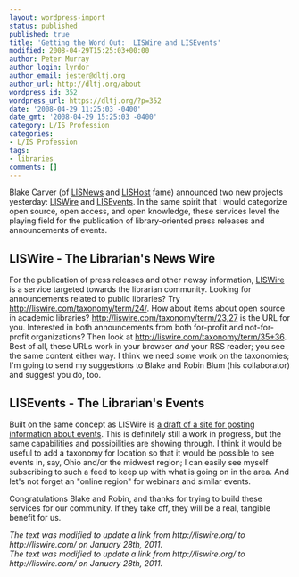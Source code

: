 ```yaml
---
layout: wordpress-import
status: published
published: true
title: 'Getting the Word Out:  LISWire and LISEvents'
modified: 2008-04-29T15:25:03+00:00
author: Peter Murray
author_login: lyrdor
author_email: jester@dltj.org
author_url: http://dltj.org/about
wordpress_id: 352
wordpress_url: https://dltj.org/?p=352
date: '2008-04-29 11:25:03 -0400'
date_gmt: '2008-04-29 15:25:03 -0400'
category: L/IS Profession
categories:
- L/IS Profession
tags:
- libraries
comments: []
---
```

<p>Blake Carver (of <a href="http://lisnews.org/" title="LISNews | Librarian And Information Science News">LISNews</a> and <a href="http://lishost.com/" title="LISHost Librarian Web Hosting Library Web Hosting and Design">LISHost</a> fame) announced two new projects yesterday:  <a href="http://liswire.com/" title="LISWire - The Librarian&#039;s News Wire">LISWire</a> and <a href="http://lisevents.com/" title="LISEvents - The Librarian&#039;s Events">LISEvents</a>.  In the same spirit that I would categorize open source, open access, and open knowledge, these services level the playing field for the publication of library-oriented press releases and announcements of events.</p>
<h2>LISWire - The Librarian's News Wire</h2>
<p>For the publication of press releases and other newsy information, <a href="http://liswire.com/" title="LISWire - The Librarian&#039;s News Wire">LISWire</a> is a service targeted towards the librarian community.  Looking for announcements related to public libraries?  Try <a href="http://liswire.com/taxonomy/term/24/" title="Public Libraries | LISWire">http://liswire.com/taxonomy/term/24/</a>.  How about items about open source in academic libraries? <a href="http://liswire.com/taxonomy/term/23,27" title="Academic Libraries, Open Source | LISWire">http://liswire.com/taxonomy/term/23,27</a> is the URL for you.  Interested in both announcements from both for-profit and not-for-profit organizations?  Then look at <a href="http://liswire.com/taxonomy/term/35+36" title="For Profit, Non-Profit | LISWire">http://liswire.com/taxonomy/term/35+36</a>.  Best of all, these URLs work in your browser <em>and</em> your RSS reader; you see the same content either way.  I think we need some work on the taxonomies; I'm going to send my suggestions to Blake and Robin Blum (his collaborator) and suggest you do, too.</p>
<h2>LISEvents - The Librarian's Events</h2>
<p>Built on the same concept as LISWire is <a href="http://lisevents.com/" title="LISEvents - The Librarian&#039;s Events">a draft of a site for posting information about events</a>.  This is definitely still a work in progress, but the same capabilities and possibilities are showing through.  I think it would be useful to add a taxonomy for location so that it would be possible to see events in, say, Ohio and/or the midwest region; I can easily see myself subscribing to such a feed to keep up with what is going on in the area.  And let's not forget an "online region" for webinars and similar events.</p>
<p>Congratulations Blake and Robin, and thanks for trying to build these services for our community.  If they take off, they will be a real, tangible benefit for us.
<p style="padding:0;margin:0;font-style:italic;">The text was modified to update a link from http://liswire.org/ to http://liswire.com/ on January 28th, 2011.</p>
<p style="padding:0;margin:0;font-style:italic;">The text was modified to update a link from http://liswire.org/ to http://liswire.com/ on January 28th, 2011.</p>
